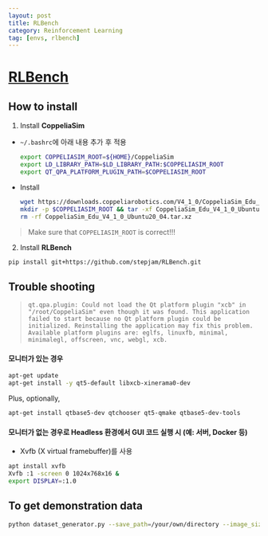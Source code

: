 ```yaml
---
layout: post
title: RLBench
category: Reinforcement Learning
tag: [envs, rlbench]
---
```


# [RLBench](https://github.com/stepjam/RLBench)

## How to install

1. Install **CoppeliaSim**

* `~/.bashrc`에 아래 내용 추가 후 적용

    ```bash
    export COPPELIASIM_ROOT=${HOME}/CoppeliaSim
    export LD_LIBRARY_PATH=$LD_LIBRARY_PATH:$COPPELIASIM_ROOT
    export QT_QPA_PLATFORM_PLUGIN_PATH=$COPPELIASIM_ROOT
    ```

* Install

    ```bash
    wget https://downloads.coppeliarobotics.com/V4_1_0/CoppeliaSim_Edu_V4_1_0_Ubuntu20_04.tar.xz
    mkdir -p $COPPELIASIM_ROOT && tar -xf CoppeliaSim_Edu_V4_1_0_Ubuntu20_04.tar.xz -C $COPPELIASIM_ROOT --strip-components 1
    rm -rf CoppeliaSim_Edu_V4_1_0_Ubuntu20_04.tar.xz
    ```


> Make sure that `COPPELIASIM_ROOT` is correct!!!

2. Install **RLBench**

```bash
pip install git+https://github.com/stepjam/RLBench.git
```


## Trouble shooting

> `qt.qpa.plugin: Could not load the Qt platform plugin "xcb" in "/root/CoppeliaSim" even though it was found. This application failed to start because no Qt platform plugin could be initialized. Reinstalling the application may fix this problem.`
> `Available platform plugins are: eglfs, linuxfb, minimal, minimalegl, offscreen, vnc, webgl, xcb.`

#### 모니터가 있는 경우

```bash
apt-get update
apt-get install -y qt5-default libxcb-xinerama0-dev
```

Plus, optionally,
```bash
apt-get install qtbase5-dev qtchooser qt5-qmake qtbase5-dev-tools
```

#### 모니터가 없는 경우로 Headless 환경에서 GUI 코드 실행 시 (예: 서버, Docker 등)

* Xvfb (X virtual framebuffer)를 사용

```bash
apt install xvfb
Xvfb :1 -screen 0 1024x768x16 &
export DISPLAY=:1.0
```



## To get demonstration data

```bash
python dataset_generator.py --save_path=/your/own/directory --image_size 84 84 --renderer opengl3 --episodes_per_task 100 --variations 1 --processes 1 --tasks take_lid_off_saucepan --arm_max_velocity 2.0 --arm_max_acceleration 8.0
```